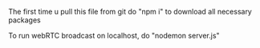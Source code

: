 The first time u pull this file from git do "npm i" to download all necessary packages

To run webRTC broadcast on localhost, do "nodemon server.js"
